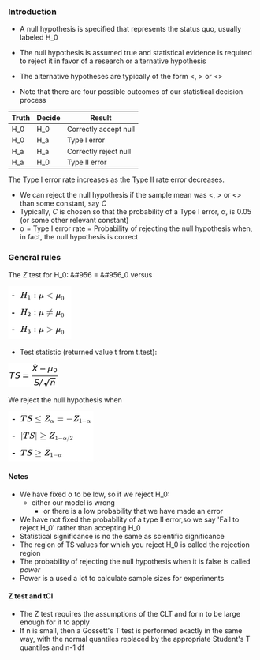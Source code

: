 
### Introduction

* A null hypothesis is specified that represents the status quo,
  usually labeled H_0
* The null hypothesis is assumed true and statistical evidence is required
  to reject it in favor of a research or alternative hypothesis 

* The alternative hypotheses are typically of the form <, > or <>
* Note that there are four possible outcomes of our statistical decision process

Truth | Decide | Result |
---|---|---|
H_0 | H_0 | Correctly accept null |
H_0 | H_a | Type I error |
H_a | H_a | Correctly reject null |
H_a | H_0 | Type II error |

The Type I error rate increases as the Type II rate error decreases.

* We can reject the null hypothesis if the sample mean was <, > or <> than some constant, say _C_
* Typically, _C_ is chosen so that the probability of a Type I error, &#945;, is 0.05 (or some other relevant constant)
* &#945; = Type I error rate = Probability of rejecting the null hypothesis when, in fact, the null hypothesis is correct

### General rules

The _Z_ test for H_0: &#956 = &#956_0 versus 

![zHyp](equations/zHyp.png?raw=true)
	
* Test statistic (returned value t from t.test):

![TS = \frac{\bar{X} - \mu_0}{S / \sqrt{n}}](equations/zTest.png?raw=true)

We reject the null hypothesis when 

![zHyp2](equations/zHyp2.png?raw=true)


#### Notes

* We have fixed &#945; to be low, so if we reject H_0: 
  * either our model is wrong
	* or there is a low probability that we have made an error
* We have not fixed the probability of a type II error,so we say 'Fail to reject H_0' rather than accepting H_0
* Statistical significance is no the same as scientific significance
* The region of TS values for which you reject H_0 is called the rejection region
* The probability of rejecting the null hypothesis when it is false is called *power*
* Power is a used a lot to calculate sample sizes for experiments

#### Z test and tCI

* The Z test requires the assumptions of the CLT and for n to be large enough
  for it to apply
* If n is small, then a Gossett's T test is performed exactly in the same way,
  with the normal quantiles replaced by the appropriate Student's T quantiles and
  n-1 df

